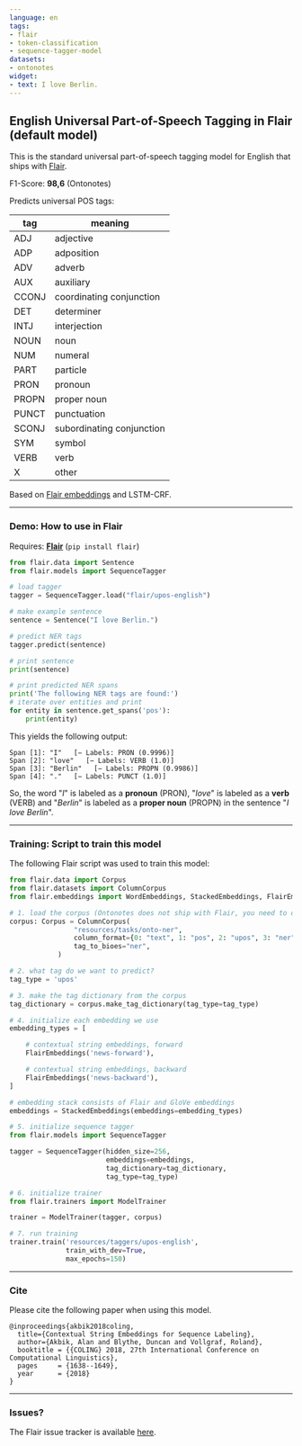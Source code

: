 ```yaml
---
language: en
tags:
- flair
- token-classification
- sequence-tagger-model
datasets:
- ontonotes
widget:
- text: I love Berlin.
---
```


## English Universal Part-of-Speech Tagging in Flair (default model)

This is the standard universal part-of-speech tagging model for English that ships with [Flair](https://github.com/flairNLP/flair/).

F1-Score: **98,6** (Ontonotes)

Predicts universal POS tags:

| **tag**                        | **meaning** |
|---------------------------------|-----------|
|ADJ |  adjective |
 |   ADP |  adposition |
 |   ADV |  adverb |
 |   AUX |  auxiliary |
 |   CCONJ |  coordinating conjunction |
 |   DET |  determiner |
 |   INTJ |  interjection |
 |   NOUN |  noun |
 |   NUM |  numeral |
 |   PART |  particle |
 |   PRON |  pronoun |
 |   PROPN |  proper noun |
 |   PUNCT |  punctuation |
 |   SCONJ |  subordinating conjunction |
 |   SYM |  symbol |
 |   VERB |  verb |
 |   X |  other |



Based on [Flair embeddings](https://www.aclweb.org/anthology/C18-1139/) and LSTM-CRF.

---

### Demo: How to use in Flair

Requires: **[Flair](https://github.com/flairNLP/flair/)** (`pip install flair`)

```python
from flair.data import Sentence
from flair.models import SequenceTagger

# load tagger
tagger = SequenceTagger.load("flair/upos-english")

# make example sentence
sentence = Sentence("I love Berlin.")

# predict NER tags
tagger.predict(sentence)

# print sentence
print(sentence)

# print predicted NER spans
print('The following NER tags are found:')
# iterate over entities and print
for entity in sentence.get_spans('pos'):
    print(entity)

```

This yields the following output:
```
Span [1]: "I"   [− Labels: PRON (0.9996)]
Span [2]: "love"   [− Labels: VERB (1.0)]
Span [3]: "Berlin"   [− Labels: PROPN (0.9986)]
Span [4]: "."   [− Labels: PUNCT (1.0)]
```

So, the word "*I*" is labeled as a **pronoun** (PRON),  "*love*" is labeled as a **verb** (VERB) and "*Berlin*" is labeled as a **proper noun** (PROPN) in the sentence "*I love Berlin*". 


---

### Training: Script to train this model

The following Flair script was used to train this model: 

```python
from flair.data import Corpus
from flair.datasets import ColumnCorpus
from flair.embeddings import WordEmbeddings, StackedEmbeddings, FlairEmbeddings

# 1. load the corpus (Ontonotes does not ship with Flair, you need to download and reformat into a column format yourself)
corpus: Corpus = ColumnCorpus(
                "resources/tasks/onto-ner",
                column_format={0: "text", 1: "pos", 2: "upos", 3: "ner"},
                tag_to_bioes="ner",
            )

# 2. what tag do we want to predict?
tag_type = 'upos'

# 3. make the tag dictionary from the corpus
tag_dictionary = corpus.make_tag_dictionary(tag_type=tag_type)

# 4. initialize each embedding we use
embedding_types = [

    # contextual string embeddings, forward
    FlairEmbeddings('news-forward'),

    # contextual string embeddings, backward
    FlairEmbeddings('news-backward'),
]

# embedding stack consists of Flair and GloVe embeddings
embeddings = StackedEmbeddings(embeddings=embedding_types)

# 5. initialize sequence tagger
from flair.models import SequenceTagger

tagger = SequenceTagger(hidden_size=256,
                        embeddings=embeddings,
                        tag_dictionary=tag_dictionary,
                        tag_type=tag_type)

# 6. initialize trainer
from flair.trainers import ModelTrainer

trainer = ModelTrainer(tagger, corpus)

# 7. run training
trainer.train('resources/taggers/upos-english',
              train_with_dev=True,
              max_epochs=150)
```



---

### Cite

Please cite the following paper when using this model.

```
@inproceedings{akbik2018coling,
  title={Contextual String Embeddings for Sequence Labeling},
  author={Akbik, Alan and Blythe, Duncan and Vollgraf, Roland},
  booktitle = {{COLING} 2018, 27th International Conference on Computational Linguistics},
  pages     = {1638--1649},
  year      = {2018}
}
```

---

### Issues?

The Flair issue tracker is available [here](https://github.com/flairNLP/flair/issues/).
